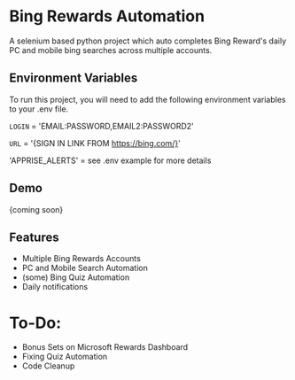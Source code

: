 # Bing Rewards Automation
A selenium based python project which auto completes Bing Reward's daily PC and mobile bing searches across multiple accounts. 


## Environment Variables

To run this project, you will need to add the following environment variables to your .env file. 

`LOGIN` = 'EMAIL:PASSWORD,EMAIL2:PASSWORD2'

`URL` = '{SIGN IN LINK FROM https://bing.com/}'

'APPRISE_ALERTS' = see .env example for more details

## Demo

{coming soon}

## Features

- Multiple Bing Rewards Accounts
- PC and Mobile Search Automation
- (some) Bing Quiz Automation
- Daily notifications

# To-Do:
- Bonus Sets on Microsoft Rewards Dashboard
- Fixing Quiz Automation 
- Code Cleanup
